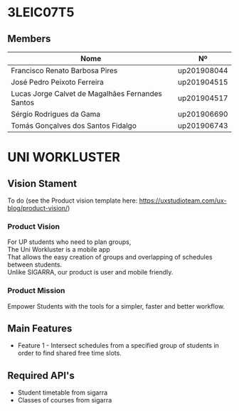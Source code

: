 # 3LEIC07T5

## Members

| Nome  | Nº    | 
|-----|------|
| Francisco Renato Barbosa Pires  | up201908044 |
| José Pedro Peixoto Ferreira  | up201904515 | 
| Lucas Jorge Calvet de Magalhães Fernandes Santos  | up201904517 | 
| Sérgio Rodrigues da Gama  | up201906690 | 
| Tomás Gonçalves dos Santos Fidalgo | up201906743 |

# UNI WORKLUSTER

## Vision Stament

To do (see the Product vision template here: https://uxstudioteam.com/ux-blog/product-vision/)

### Product Vision

For UP students who need to plan groups,  
The Uni Workluster is a mobile app  
That allows the easy creation of groups and overlapping of schedules between students.  
Unlike SIGARRA, our product is user and mobile friendly.  

### Product Mission

Empower Students with the tools for a simpler, faster and better workflow.

## Main Features

 - Feature 1 - Intersect schedules from a specified group of students in order to find shared free time slots. 

## Required API's

- Student timetable from sigarra
- Classes of courses from sigarra

